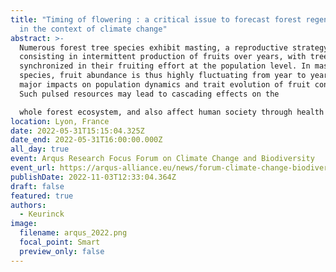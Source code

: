 ```yaml
---
title: "Timing of flowering : a critical issue to forecast forest regeneration
  in the context of climate change"
abstract: >-
  Numerous forest tree species exhibit masting, a reproductive strategy
  consisting in intermittent production of fruits over years, with trees being
  synchronized in their fruiting effort at the population level. In mast-seeding
  species, fruit abundance is thus highly fluctuating from year to year, having
  major impacts on population dynamics and trait evolution of fruit consumers.
  Such pulsed resources may lead to cascading effects on the

  whole forest ecosystem, and also affect human society through health and economical issues. Previous work has shown that pollen phenology - the date at which trees release their pollen - is a key determinant of the fruiting dynamics, controlling both the frequency of mast years and the cyclic vs. stochastic component of the fruiting dynamics. Understanding the way in which the flowering date is going to be affected by climate change is a crucial challenge to untangle the future of these reproductive patterns, of forest regeneration and ecosystem dynamics. Focusing on two widely spread temperate oak species (Quercus robur and Q. petraea), we analyzed pollen phenology over the last 3 decades, and show contrasted shifts in response to climate change, depending on the population. We also set up bases of a predictive model of flowering phenology, which will allow us to forecast pollen phenology of temperate oaks as a response to climate change and inferring fruiting dynamics, tree reproductive success and oak forest regeneration.
location: Lyon, France
date: 2022-05-31T15:15:04.325Z
date_end: 2022-05-31T16:00:00.000Z
all_day: true
event: Arqus Research Focus Forum on Climate Change and Biodiversity
event_url: https://arqus-alliance.eu/news/forum-climate-change-biodiversity-lyon-new-dates/
publishDate: 2022-11-03T12:33:04.364Z
draft: false
featured: true
authors:
  - Keurinck
image:
  filename: arqus_2022.png
  focal_point: Smart
  preview_only: false
---
```

